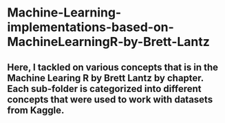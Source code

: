 # Machine-Learning-implementations-based-on-MachineLearningR-by-Brett-Lantz

## Here, I tackled on various concepts that is in the Machine Learing R by Brett Lantz by chapter. Each sub-folder is categorized into different concepts that were used to work with datasets from Kaggle.
